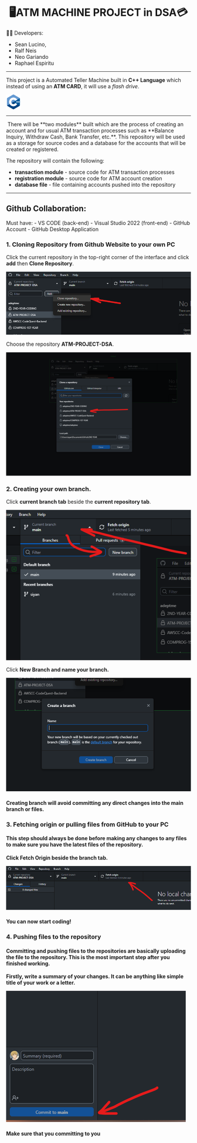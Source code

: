 <h1 align="center">🖥️ATM MACHINE PROJECT in DSA💳</h1>

🧑‍💻 Developers: 
- Sean Lucino,
- Ralf Neis
- Neo Gariando
- Raphael Espiritu
 ---
This project is a Automated Teller Machine built in **C++ Language** which instead of using an **ATM CARD**, it will use a *flash drive*.

<img src="https://raw.githubusercontent.com/devicons/devicon/master/icons/cplusplus/cplusplus-original.svg" alt="cplusplus" width="40" height="40"/> </a> 

---

<p>&nbsp;There will be **two modules** built which are the process of creating an account and for usual ATM transaction processes such as **Balance Inquiry, Withdraw Cash, Bank Transfer, etc.**.
This repository will be used as a storage for source codes and a database for the accounts that will be created or registered.</p>

The repository will contain the following:
- **transaction module** - source code for ATM transaction processes
- **registration module** - source code for ATM account creation
- **database file** - file containing accounts pushed into the repository
  
---

<h2 align="left" > Github Collaboration: </h2>
Must have:
- VS CODE (back-end)
- Visual Studio 2022 (front-end)
- GitHub Account
- GitHub Desktop Application

<h3 align="left" > 1. Cloning Repository from Github Website to your own PC </h3>
    <p>Click the current repository in the top-right corner of the interface and click <b>add</b> then <b>Clone Repository</b>.</p>
    <img src="./assets/clone_repo.png" alt=""/> </a> 
    <p>Choose the repository <b>ATM-PROJECT-DSA</b>.</p>
    <img src="./assets/pick_repo.png" alt=""/> </a> 

<h3 align="left" > 2. Creating your own branch. </h3>
    <p>Click <b>current branch tab</b> beside the <b>current repository tab</b>.</p>
    <img src="./assets/create_branch.png" alt=""/> </a> 
    <p>Click <b>New Branch<b> and name your branch.</p>
    <img src="./assets/name_branch.png" alt=""/> </a> 
    <h4><b>Creating branch will avoid committing any direct changes into the main branch or files.</b></h4>

<h3 align="left" > 3. Fetching origin or pulling files from GitHub to your PC </h3>
    <h4>This step should always be done before making any changes to any files to make sure you have the <b>latest files of the repository.</b></h4>
    <p>Click <b>Fetch Origin</b> beside the branch tab.</p>
    <img src="./assets/fetch_origin.png" alt=""/> </a> 
    <h4><b>You can now start coding! </b></h4>

<h3 align="left" > 4. Pushing files to the repository </h3>
    <h4>Committing and pushing files to the repositories are basically uploading the file to the repository. This is the most important step after you finished working.</b></h4>
    <p>Firstly, write a summary of your changes. It can be anything like simple title of your work or a letter.</p>
    <img src="./assets/commit_branch.png" alt=""/> </a> 
    <h4><b>Make sure that you committing to you</b></h4>
    

